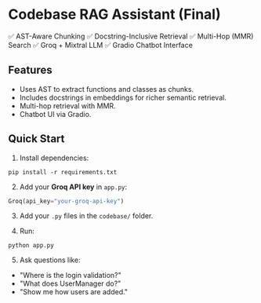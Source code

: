 # Codebase RAG Assistant (Final)

✅ AST-Aware Chunking
✅ Docstring-Inclusive Retrieval
✅ Multi-Hop (MMR) Search
✅ Groq + Mixtral LLM
✅ Gradio Chatbot Interface

## Features

- Uses AST to extract functions and classes as chunks.
- Includes docstrings in embeddings for richer semantic retrieval.
- Multi-hop retrieval with MMR.
- Chatbot UI via Gradio.

## Quick Start

1. Install dependencies:

```
pip install -r requirements.txt
```

2. Add your **Groq API key** in `app.py`:

```python
Groq(api_key="your-groq-api-key")
```

3. Add your `.py` files in the `codebase/` folder.

4. Run:

```
python app.py
```

5. Ask questions like:

- "Where is the login validation?"
- "What does UserManager do?"
- "Show me how users are added."
